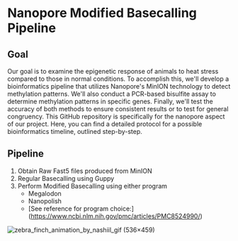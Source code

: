 # Nanopore Modified Basecalling Pipeline

## Goal 
Our goal is to examine the epigenetic response of animals to heat stress compared to those in normal conditions. To accomplish this, we'll develop a bioinformatics pipeline that utilizes Nanopore's MinION technology to detect methylation patterns. We'll also conduct a PCR-based bisulfite assay to determine methylation patterns in specific genes. Finally, we'll test the accuracy of both methods to ensure consistent results or to test for general congruency. This GitHub repository is specifically for the nanopore aspect of our project. Here, you can find a detailed protocol for a possible bioinformatics timeline, outlined step-by-step.  

## Pipeline
 
1. Obtain Raw Fast5 files produced from MinION
2. Regular Basecalling using Guppy 
4. Perform Modified Basecalling using either program
   - Megalodon
   - Nanopolish
   - [See reference for program choice:] (https://www.ncbi.nlm.nih.gov/pmc/articles/PMC8524990/)


![zebra_finch_animation_by_nashiil_gif (536×459)](https://github.com/dys0004/FitBirds/assets/29266059/e16b149c-37ca-4e6d-96c5-026dc8a25088)
